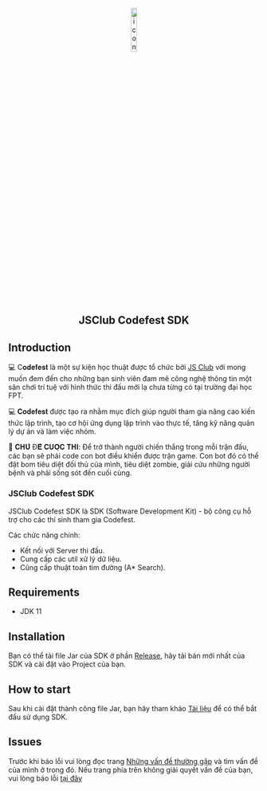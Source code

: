 <p align="center"><img width="15%" src=".static/img/codefest_avatar.jpg" alt="icon"></p>
<h2 align="center">JSClub Codefest SDK</h2>

## Introduction

💻 C𝐨𝐝𝐞𝐟𝐞𝐬𝐭 là một sự kiện học thuật được tổ chức bởi [JS Club](https://www.facebook.com/fu.jsclub) với mong muốn đem đến cho những bạn sinh viên đam mê công nghệ thông tin một sân chơi trí tuệ với hình thức thi đấu mới lạ chưa từng có tại trường đại học FPT.

💻 𝐂𝐨𝐝𝐞𝐟𝐞𝐬𝐭 được tạo ra nhằm mục đích giúp người tham gia nâng cao kiến thức lập trình, tạo cơ hội ứng dụng lập trình vào thực tế, tăng kỹ năng quản lý dự án và làm việc nhóm.

🧟 𝐂𝐇𝐔̉ Đ𝐄̂̀ 𝐂𝐔𝐎̣̂𝐂 𝐓𝐇𝐈:
Để trở thành người chiến thắng trong mỗi trận đấu, các bạn sẽ phải code con bot điều khiển được trận game. Con bot đó có thể đặt bom tiêu diệt đối thủ của mình, tiêu diệt zombie, giải cứu những người bệnh và phải sống sót đến cuối cùng.

### JSClub Codefest SDK
JSClub Codefest SDK là SDK (Software Development Kit) - bộ công cụ hỗ trợ cho các thí sinh tham gia Codefest.

Các chức năng chính:
- Kết nối với Server thi đấu.
- Cung cấp các util xử lý dữ liệu.
- Cũng cấp thuật toán tìm đường (A* Search).

## Requirements
- JDK 11

## Installation
Bạn có thể tải file Jar của SDK ở phần [Release](https://github.com/DAN3002/JSClub-CodeFest-SDK/releases), hãy tải bản mới nhất của SDK và cài đặt vào Project của bạn.

## How to start
Sau khi cài đặt thành công file Jar, bạn hãy tham khảo [Tài liệu](https://github.com/DAN3002/JSClub-CodeFest-SDK/wiki/Getting-Started) để có thể bắt đầu sử dụng SDK.

## Issues
Trước khi báo lỗi vui lòng đọc trang [Những vấn đề thường gặp](https://github.com/DAN3002/JSClub-CodeFest-SDK/wiki/Common-Issues) và tìm vấn đề của mình ở trong đó.
Nếu trang phía trên không giải quyết vấn đề của bạn, vui lòng báo lỗi [tại đây](https://github.com/DAN3002/JSClub-CodeFest-SDK/issues)
